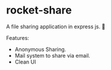 # rocket-share
A file sharing application in express js. 🚀

Features:
- Anonymous Sharing.
- Mail system to share via email.
- Clean UI

